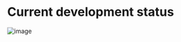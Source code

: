 # Current development status
 
![image](https://github.com/juaman93/expenses-app/assets/75991554/77ec9e7d-0cea-44c6-b53c-c5ef0967ad39)
